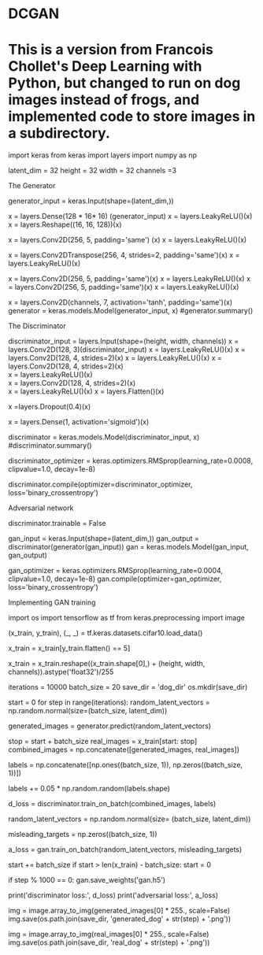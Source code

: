 # DCGAN 
# This is a version from Francois Chollet's Deep Learning with Python, but changed to run on dog images instead of frogs, and implemented code to store images in a subdirectory.

import keras
from keras import layers
import numpy as np

latent_dim = 32
height = 32
width = 32
channels =3

The Generator

generator_input = keras.Input(shape=(latent_dim,))

x = layers.Dense(128 * 16* 16) (generator_input)
x = layers.LeakyReLU()(x)
x = layers.Reshape((16, 16, 128))(x)

x = layers.Conv2D(256, 5, padding='same') (x)
x = layers.LeakyReLU()(x)

x = layers.Conv2DTranspose(256, 4, strides=2, padding='same')(x)
x = layers.LeakyReLU()(x)

x = layers.Conv2D(256, 5, padding='same')(x)
x = layers.LeakyReLU()(x)
x = layers.Conv2D(256, 5, padding='same')(x)
x = layers.LeakyReLU()(x)

x = layers.Conv2D(channels, 7, activation='tanh', padding='same')(x)
generator = keras.models.Model(generator_input, x)
#generator.summary()

The Discriminator

discriminator_input = layers.Input(shape=(height, width, channels))
x = layers.Conv2D(128, 3)(discriminator_input)
x = layers.LeakyReLU()(x)
x = layers.Conv2D(128, 4, strides=2)(x)
x = layers.LeakyReLU()(x)
x = layers.Conv2D(128, 4, strides=2)(x)                   
x = layers.LeakyReLU()(x)                 
x = layers.Conv2D(128, 4, strides=2)(x)                   
x = layers.LeakyReLU()(x)
x = layers.Flatten()(x)

x =layers.Dropout(0.4)(x)

x = layers.Dense(1, activation='sigmoid')(x)

discriminator = keras.models.Model(discriminator_input, x)
#discriminator.summary()

discriminator_optimizer = keras.optimizers.RMSprop(learning_rate=0.0008, clipvalue=1.0, decay=1e-8)

discriminator.compile(optimizer=discriminator_optimizer, loss='binary_crossentropy') 

Adversarial network

discriminator.trainable = False

gan_input = keras.Input(shape=(latent_dim,))
gan_output = discriminator(generator(gan_input))
gan = keras.models.Model(gan_input, gan_output)

gan_optimizer = keras.optimizers.RMSprop(learning_rate=0.0004, clipvalue=1.0, decay=1e-8)
gan.compile(optimizer=gan_optimizer, loss='binary_crossentropy')

Implementing GAN training

import os
import tensorflow as tf
from keras.preprocessing import image

(x_train, y_train), (_, _) = tf.keras.datasets.cifar10.load_data()

x_train = x_train[y_train.flatten() == 5]

x_train = x_train.reshape((x_train.shape[0],) + (height, width, channels)).astype('float32')/255

iterations = 10000
batch_size = 20
save_dir = 'dog_dir'
os.mkdir(save_dir)

start = 0
for step in range(iterations):
  random_latent_vectors = np.random.normal(size=(batch_size, latent_dim))

  generated_images = generator.predict(random_latent_vectors)

  stop = start + batch_size
  real_images = x_train[start: stop]
  combined_images = np.concatenate([generated_images, real_images])

  labels = np.concatenate([np.ones((batch_size, 1)), np.zeros((batch_size, 1))])

  labels += 0.05 * np.random.random(labels.shape)

  d_loss = discriminator.train_on_batch(combined_images, labels)

  random_latent_vectors = np.random.normal(size= (batch_size, latent_dim))

  misleading_targets = np.zeros((batch_size, 1))

  a_loss = gan.train_on_batch(random_latent_vectors, misleading_targets)

  start += batch_size
  if start > len(x_train) - batch_size:
    start = 0

  if step % 1000 == 0:
   gan.save_weights('gan.h5')  

   print('discriminator loss:', d_loss)
   print('adversarial loss:', a_loss)

   img = image.array_to_img(generated_images[0] * 255., scale=False)
   img.save(os.path.join(save_dir, 'generated_dog' + str(step) + '.png'))

   img = image.array_to_img(real_images[0] * 255., scale=False)
   img.save(os.path.join(save_dir, 'real_dog' + str(step) + '.png'))

